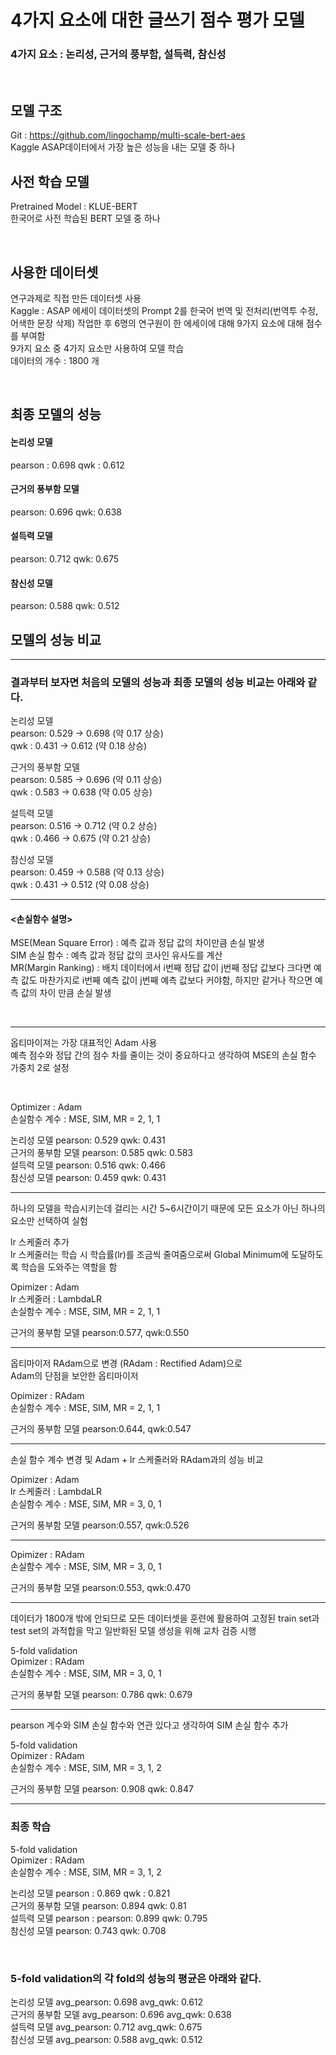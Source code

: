 # 4가지 요소에 대한 글쓰기 점수 평가 모델
### 4가지 요소 : 논리성, 근거의 풍부함, 설득력, 참신성

<br>

## 모델 구조 

Git : https://github.com/lingochamp/multi-scale-bert-aes <br>
Kaggle ASAP데이터에서 가장 높은 성능을 내는 모델 중 하나 <br>

## 사전 학습 모델
Pretrained Model : KLUE-BERT <br>
한국어로 사전 학습된 BERT 모델 중 하나

<br>

## 사용한 데이터셋
연구과제로 직접 만든 데이터셋 사용 <br>
Kaggle : ASAP 에세이 데이터셋의 Prompt 2를 한국어 번역 및 전처리(번역투 수정, 어색한 문장 삭제) 작업한 후 6명의 연구원이 한 에세이에 대해 9가지 요소에 대해 점수를 부여함 <br>
9가지 요소 중 4가지 요소만 사용하여 모델 학습 <br>
데이터의 개수 : 1800 개

<br>

## 최종 모델의 성능

#### 논리성 모델 
pearson : 0.698 qwk : 0.612 <br>


#### 근거의 풍부함 모델 <br>
pearson: 0.696 qwk: 0.638 <br>


#### 설득력 모델 <br>
pearson: 0.712 qwk: 0.675 <br>


#### 참신성 모델 <br>
pearson: 0.588 qwk: 0.512 <br>


## 모델의 성능 비교

----

### 결과부터 보자면 처음의 모델의 성능과 최종 모델의 성능 비교는 아래와 같다.

논리성 모델 <br>
pearson: 0.529 -> 0.698 (약 0.17 상승) <br>
qwk : 0.431 -> 0.612 (약 0.18 상승) <br>

근거의 풍부함 모델 <br>
pearson: 0.585 -> 0.696 (약 0.11 상승) <br>
qwk : 0.583 -> 0.638 (약 0.05 상승) <br>

설득력 모델 <br>
pearson: 0.516 -> 0.712 (약 0.2 상승) <br>
qwk : 0.466 -> 0.675 (약 0.21 상승) <br>

참신성 모델 <br>
pearson: 0.459 -> 0.588 (약 0.13 상승) <br>
qwk : 0.431 -> 0.512 (약 0.08 상승) <br>

--------

#### <손실함수 설명>

MSE(Mean Square Error) : 예측 값과 정답 값의 차이만큼 손실 발생 <br>
SIM 손실 함수 : 예측 값과 정답 값의 코사인 유사도를 계산 <br>
MR(Margin Ranking) : 배치 데이터에서 i번째 정답 값이 j번째 정답 값보다 크다면 예측 값도 마찬가지로 i번째 예측 값이 j번째 예측 값보다 커야함, 하지만 같거나 작으면 예측 값의 차이 만큼 손실 발생

<br>

-----


옵티마이져는 가장 대표적인 Adam 사용 <br>
예측 점수와 정답 간의 점수 차를 줄이는 것이 중요하다고 생각하여 MSE의 손실 함수 가중치 2로 설정 <br>

<br>

Optimizer : Adam <br>
손실함수 계수 : MSE, SIM, MR = 2, 1, 1 <br>

논리성 모델       pearson: 0.529 	 qwk: 0.431 <br>
근거의 풍부함 모델 pearson: 0.585 	 qwk: 0.583 <br>
설득력 모델       pearson: 0.516 	 qwk: 0.466 <br>
참신성 모델       pearson: 0.459 	 qwk: 0.431 <br>

-----

하나의 모델을 학습시키는데 걸리는 시간 5~6시간이기 때문에 모든 요소가 아닌 하나의 요소만 선택하여 실험 <br>


lr 스케줄러 추가 <br>
lr 스케줄러는 학습 시 학습률(lr)를 조금씩 줄여줌으로써 Global Minimum에 도달하도록 학습을 도와주는 역할을 함 <br>

Opimizer : Adam <br>
lr 스케줄러 : LambdaLR <br>
손실함수 계수 : MSE, SIM, MR = 2, 1, 1 <br>

근거의 풍부함 모델  pearson:0.577, qwk:0.550 <br>

-----------

옵티마이저 RAdam으로 변경 (RAdam : Rectified Adam)으로 <br>
Adam의 단점을 보안한 옵티마이저


Opimizer : RAdam <br>
손실함수 계수 : MSE, SIM, MR = 2, 1, 1 <br>

근거의 풍부함 모델  pearson:0.644, qwk:0.547 <br>


-----

손실 함수 계수 변경 및 Adam + lr 스케줄러와 RAdam과의 성능 비교 <br>


Opimizer : Adam <br>
lr 스케줄러 : LambdaLR <br>
손실함수 계수 : MSE, SIM, MR = 3, 0, 1 <br>

근거의 풍부함 모델 pearson:0.557, qwk:0.526 <br>


----

Opimizer : RAdam <br>
손실함수 계수 : MSE, SIM, MR = 3, 0, 1 <br>

근거의 풍부함 모델 pearson:0.553, qwk:0.470 <br>


------

데이터가 1800개 밖에 안되므로 모든 데이터셋을 훈련에 활용하여 고정된 train set과 test set의 과적합을 막고 일반화된 모델 생성을 위해 교차 검증 시행

5-fold validation <br>
Opimizer : RAdam <br>
손실함수 계수 : MSE, SIM, MR = 3, 0, 1 <br>

근거의 풍부함 모델 pearson: 0.786 qwk: 0.679 <br>


-----------

pearson 계수와 SIM 손실 함수와 연관 있다고 생각하여 SIM 손실 함수 추가 <br>


5-fold validation <br>
Opimizer : RAdam <br>
손실함수 계수 : MSE, SIM, MR = 3, 1, 2 <br>

근거의 풍부함 모델 pearson: 0.908 qwk: 0.847 <br>


------
### 최종 학습 



5-fold validation <br>
Opimizer : RAdam <br>
손실함수 계수 : MSE, SIM, MR = 3, 1, 2 <br>


논리성 모델      pearson : 0.869 qwk : 0.821 <br>
근거의 풍부함 모델 pearson: 0.894 qwk: 0.81 <br>
설득력 모델       pearson : pearson: 0.899 qwk: 0.795 <br>
참신성 모델       pearson: 0.743 qwk: 0.708  <br>


<br>

### 5-fold validation의 각 fold의 성능의 평균은 아래와 같다.


논리성 모델      avg_pearson: 0.698   avg_qwk: 0.612 <br>
근거의 풍부함 모델 avg_pearson: 0.696 avg_qwk: 0.638 <br>
설득력 모델       avg_pearson: 0.712  avg_qwk: 0.675 <br>
참신성 모델       avg_pearson: 0.588  avg_qwk: 0.512 <br>


